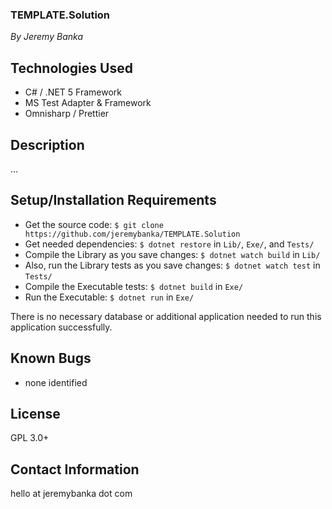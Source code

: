 ### TEMPLATE.Solution

_By Jeremy Banka_

## Technologies Used

- C# / .NET 5 Framework
- MS Test Adapter & Framework
- Omnisharp / Prettier

## Description

...

## Setup/Installation Requirements

- Get the source code: `$ git clone https://github.com/jeremybanka/TEMPLATE.Solution`
- Get needed dependencies: `$ dotnet restore` in `Lib/`, `Exe/`, and `Tests/`
- Compile the Library as you save changes: `$ dotnet watch build` in `Lib/`
- Also, run the Library tests as you save changes: `$ dotnet watch test` in `Tests/`
- Compile the Executable tests: `$ dotnet build` in `Exe/`
- Run the Executable: `$ dotnet run` in `Exe/`

There is no necessary database or additional application needed to run this application successfully.

## Known Bugs

- none identified

## License

GPL 3.0+

## Contact Information

hello at jeremybanka dot com
